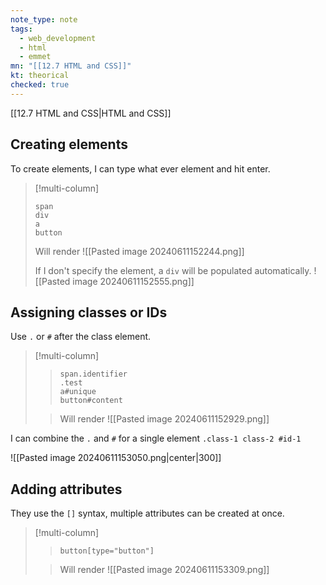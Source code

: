 ```yaml
---
note_type: note
tags:
  - web_development
  - html
  - emmet
mn: "[[12.7 HTML and CSS]]"
kt: theorical
checked: true
---
```

[[12.7 HTML and CSS|HTML and CSS]]

## Creating elements
To create elements, I can type what ever element and hit enter.

>[!multi-column]
>
>```emmet
>span
>div
>a
>button
>```
>
>Will render
>![[Pasted image 20240611152244.png]]
>
>If I don't specify the element, a `div` will be populated automatically.
>![[Pasted image 20240611152555.png]]



## Assigning classes or IDs
Use `.` or `#` after the class element.

>[!multi-column]
>>
>>```emmet
>>span.identifier
>>.test
>>a#unique
>>button#content
>>```
>
>>Will render
>>![[Pasted image 20240611152929.png]]

I can combine the `.` and `#` for a single element `.class-1 class-2 #id-1`

![[Pasted image 20240611153050.png|center|300]]


## Adding attributes
They use the `[]` syntax, multiple attributes can be created at once. 

>[!multi-column]
>>
>>```emmet
>>button[type="button"]
>>```
>
>>Will render
>>![[Pasted image 20240611153309.png]]

